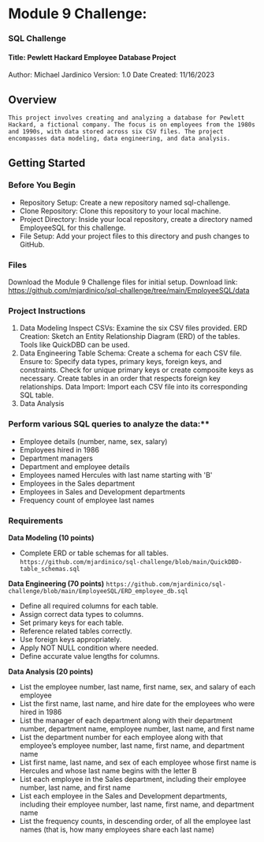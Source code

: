 # Module 9 Challenge: 
### SQL Challenge
#### Title: Pewlett Hackard Employee Database Project
Author:  Michael Jardinico 
Version: 1.0 
Date Created: 11/16/2023

## Overview
```This project involves creating and analyzing a database for Pewlett Hackard, a fictional company. The focus is on employees from the 1980s and 1990s, with data stored across six CSV files. The project encompasses data modeling, data engineering, and data analysis.```

## Getting Started
### Before You Begin
- Repository Setup: Create a new repository named sql-challenge.
- Clone Repository: Clone this repository to your local machine.
- Project Directory: Inside your local repository, create a directory named EmployeeSQL for this challenge.
- File Setup: Add your project files to this directory and push changes to GitHub.

### Files
Download the Module 9 Challenge files for initial setup. Download link:  https://github.com/mjardinico/sql-challenge/tree/main/EmployeeSQL/data 

### Project Instructions
1. Data Modeling
Inspect CSVs: Examine the six CSV files provided.
ERD Creation: Sketch an Entity Relationship Diagram (ERD) of the tables. Tools like QuickDBD can be used.
2. Data Engineering
Table Schema: Create a schema for each CSV file. Ensure to:
Specify data types, primary keys, foreign keys, and constraints.
Check for unique primary keys or create composite keys as necessary.
Create tables in an order that respects foreign key relationships.
Data Import: Import each CSV file into its corresponding SQL table.
3. Data Analysis

### Perform various SQL queries to analyze the data:**

- Employee details (number, name, sex, salary)
- Employees hired in 1986
- Department managers
- Department and employee details
- Employees named Hercules with last name starting with 'B'
- Employees in the Sales department
- Employees in Sales and Development departments
- Frequency count of employee last names


### Requirements
**Data Modeling (10 points)**
- Complete ERD or table schemas for all tables.
```https://github.com/mjardinico/sql-challenge/blob/main/QuickDBD-table_schemas.sql``` 

**Data Engineering (70 points)**
```https://github.com/mjardinico/sql-challenge/blob/main/EmployeeSQL/ERD_employee_db.sql```

- Define all required columns for each table.
- Assign correct data types to columns.
- Set primary keys for each table.
- Reference related tables correctly.
- Use foreign keys appropriately.
- Apply NOT NULL condition where needed.
- Define accurate value lengths for columns.

**Data Analysis (20 points)**
- List the employee number, last name, first name, sex, and salary of each employee 
- List the first name, last name, and hire date for the employees who were hired in 1986 
- List the manager of each department along with their department number, department name, employee number, last name, and first name 
- List the department number for each employee along with that employee’s employee number, last name, first name, and department name 
- List first name, last name, and sex of each employee whose first name is Hercules and whose last name begins with the letter B 
- List each employee in the Sales department, including their employee number, last name, and first name 
- List each employee in the Sales and Development departments, including their employee number, last name, first name, and department name 
- List the frequency counts, in descending order, of all the employee last names (that is, how many employees share each last name) 
